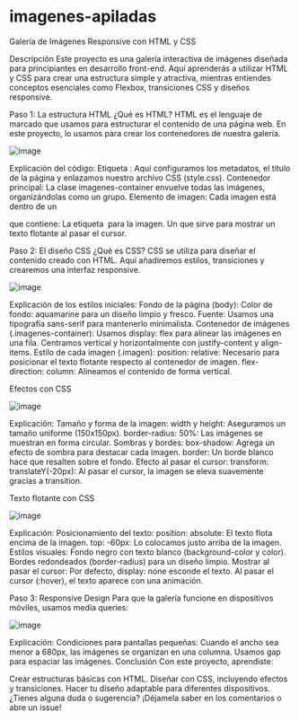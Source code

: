 # imagenes-apiladas
Galería de Imágenes Responsive con HTML y CSS

Descripción
Este proyecto es una galería interactiva de imágenes diseñada para principiantes en desarrollo front-end. Aquí aprenderás a utilizar HTML y CSS para crear una estructura simple y atractiva, mientras entiendes conceptos esenciales como Flexbox, transiciones CSS y diseños responsive.

Paso 1: La estructura HTML
¿Qué es HTML?
HTML es el lenguaje de marcado que usamos para estructurar el contenido de una página web. En este proyecto, lo usamos para crear los contenedores de nuestra galería.

![image](https://github.com/user-attachments/assets/9810ab46-de02-41c6-8e83-37d09958ea02)

Explicación del código:
Etiqueta <head>: Aquí configuramos los metadatos, el título de la página y enlazamos nuestro archivo CSS (style.css).
Contenedor principal: La clase imagenes-container envuelve todas las imágenes, organizándolas como un grupo.
Elemento de imagen: Cada imagen está dentro de un <div class="imagen"> que contiene:
La etiqueta <img> para la imagen.
Un <span class="nombre"> que sirve para mostrar un texto flotante al pasar el cursor.


Paso 2: El diseño CSS
¿Qué es CSS?
CSS se utiliza para diseñar el contenido creado con HTML. Aquí añadiremos estilos, transiciones y crearemos una interfaz responsive.

![image](https://github.com/user-attachments/assets/53f26dec-69b5-4083-90b9-3ae01cc196e6)

Explicación de los estilos iniciales:
Fondo de la página (body):
Color de fondo: aquamarine para un diseño limpio y fresco.
Fuente: Usamos una tipografía sans-serif para mantenerlo minimalista.
Contenedor de imágenes (.imagenes-container):
Usamos display: flex para alinear las imágenes en una fila.
Centramos vertical y horizontalmente con justify-content y align-items.
Estilo de cada imagen (.imagen):
position: relative: Necesario para posicionar el texto flotante respecto al contenedor de imagen.
flex-direction: column: Alineamos el contenido de forma vertical.

Efectos con CSS

![image](https://github.com/user-attachments/assets/7972a666-abdd-4cbf-ab8f-ed2c0584abe6)

Explicación:
Tamaño y forma de la imagen:
width y height: Aseguramos un tamaño uniforme (150x150px).
border-radius: 50%: Las imágenes se muestran en forma circular.
Sombras y bordes:
box-shadow: Agrega un efecto de sombra para destacar cada imagen.
border: Un borde blanco hace que resalten sobre el fondo.
Efecto al pasar el cursor:
transform: translateY(-20px): Al pasar el cursor, la imagen se eleva suavemente gracias a transition.

Texto flotante con CSS

![image](https://github.com/user-attachments/assets/58af33b5-95f7-4aa6-95f6-a70e6b79105d)

Explicación:
Posicionamiento del texto:
position: absolute: El texto flota encima de la imagen.
top: -60px: Lo colocamos justo arriba de la imagen.
Estilos visuales:
Fondo negro con texto blanco (background-color y color).
Bordes redondeados (border-radius) para un diseño limpio.
Mostrar al pasar el cursor:
Por defecto, display: none esconde el texto.
Al pasar el cursor (:hover), el texto aparece con una animación.

Paso 3: Responsive Design
Para que la galería funcione en dispositivos móviles, usamos media queries:

![image](https://github.com/user-attachments/assets/c6ac4f52-bde8-4929-b066-78e75ae9590e)


Explicación:
Condiciones para pantallas pequeñas:
Cuando el ancho sea menor a 680px, las imágenes se organizan en una columna.
Usamos gap para espaciar las imágenes.
Conclusión
Con este proyecto, aprendiste:

Crear estructuras básicas con HTML.
Diseñar con CSS, incluyendo efectos y transiciones.
Hacer tu diseño adaptable para diferentes dispositivos.
¿Tienes alguna duda o sugerencia? ¡Déjamela saber en los comentarios o abre un issue!






